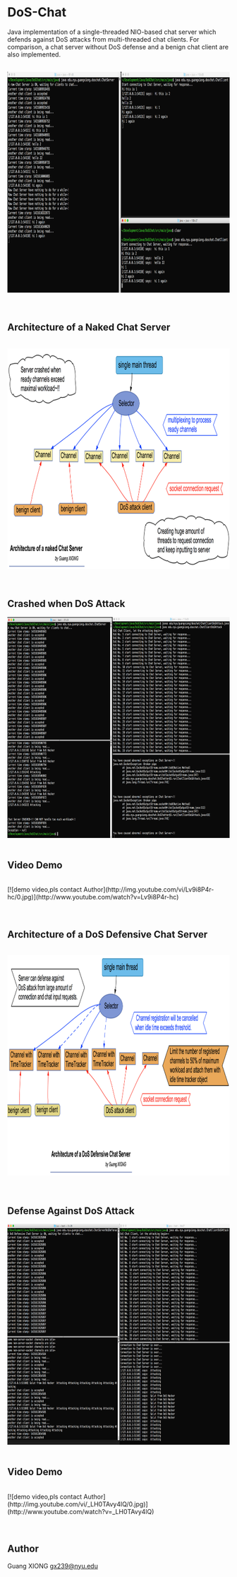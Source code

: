 # DoS-Chat

Java implementation of a single-threaded NIO-based chat server which defends against DoS attacks from multi-threaded chat clients. For comparison, a chat server without DoS defense and a benign chat client are also implemented.
<br><br>

<img src="./snapshots/normal.png" width="1000px" height="500px" />
<br><br><br>

## Architecture of a Naked Chat Server<br>
<br>
<img src="./snapshots/raw-server.png" width="1000px" height="500px" />
<br><br><br>

## Crashed when DoS Attack<br>

<img src="./snapshots/dosattack.png" width="1000px" height="500px" />
<br><br>

## Video Demo<br>
<br>
[![demo video,pls contact Author](http://img.youtube.com/vi/Lv9i8P4r-hc/0.jpg)](http://www.youtube.com/watch?v=Lv9i8P4r-hc)<br><br><br>

## Architecture of a DoS Defensive Chat Server<br>
<br>
<img src="./snapshots/dos-server.png" width="1000px" height="500px" />
<br><br><br>

## Defense Against DoS Attack<br>

<img src="./snapshots/dosdefense.png" width="1000px" height="500px" />
<br><br>

## Video Demo<br>
<br>
[![demo video,pls contact Author](http://img.youtube.com/vi/_LH0TAvy4lQ/0.jpg)](http://www.youtube.com/watch?v=_LH0TAvy4lQ)<br><br><br>

## Author<br>
Guang XIONG  gx239@nyu.edu
